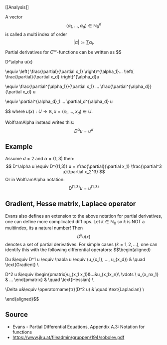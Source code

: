 [[Analysis]]


A vector
$$(\alpha_1,...,\alpha_d) \in \mathbb{N}_0^d$$
is called a multi index of order
$$|\alpha|:=\sum \alpha_i.$$
Partial derivatives for $C^\infty$-functions can be written as
$$

D^\alpha u(x)

\equiv \left( \frac{\partial}{\partial x_1} \right)^{\alpha_1}... \left( \frac{\partial}{\partial x_d} \right)^{\alpha_d}u

\equiv \frac{\partial^{\alpha_1}}{\partial x_1} ... \frac{\partial^{\alpha_d}}{\partial x_d} u

\equiv \partial^{\alpha_d}_1 ... \partial_d^{\alpha_d} u

$$
where $u(x):U\to \mathbb{R}, x=(x_1,..., x_d)\in U$.

WolframAlpha instead writes this:
$$D^\alpha u = u^\alpha$$

## Example

Assume $d=2$ and $\alpha = (1,3)$ then:
$$
D^\alpha u \equiv D^{(1,3)} u = \frac{\partial}{\partial x_1} \frac{\partial^3 u}{\partial x_2^3}
$$
Or in WolframAlpha notation:
$$D^{(1,3)}u=u^{(1,3)}$$

## Gradient, Hesse matrix, Laplace operator

Evans also defines an extension to the above notation for partial derivatives, one can define more complicated diff ops.
Let $k\in \mathbb{N}_0$ so $k$ is NOT a multiindex, its a natural number! Then
$$D^k u(x)$$
denotes a set of partial derivatives. For simple cases ($k=1,2,...$), one can identify this with the following differential operators:
$$\begin{aligned}

Du &\equiv D^1 u \equiv \nabla u \equiv (u_{x_1}, ..., u_{x_d}) & \quad \text{Gradient} \\

D^2 u &\equiv \begin{pmatrix}u_{x_1 x_1}&...&u_{x_1x_n}\\ \vdots \\ u_{x_nx_1} & ... \end{pmatrix} & \quad \text{Hessian} \\

\Delta u&\equiv \operatorname{tr}(D^2 u) & \quad \text{Laplacian} \\

\end{aligned}$$

## Source

- Evans - Partial Differential Equations, Appendix A.3: Notation for functions
- https://www.jku.at/fileadmin/gruppen/194/sobolev.pdf


